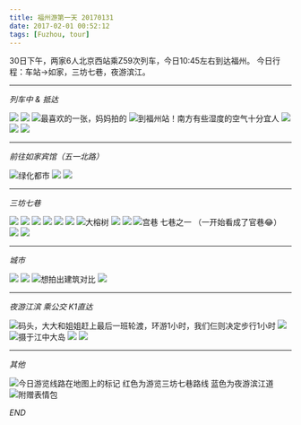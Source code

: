 ```yaml
---
title: 福州游第一天 20170131
date: 2017-02-01 00:52:12
tags: [Fuzhou, tour]
---
```

30日下午，两家6人北京西站乘Z59次列车，今日10:45左右到达福州。
今日行程：车站->如家，三坊七巷，夜游滨江。

---
_列车中 & 抵达_

![](https://github.com/veslam/ImagesForBlog/raw/master/res/20170131_01_Fuzhou.jpg)
![](https://github.com/veslam/ImagesForBlog/raw/master/res/20170131_02_Fuzhou.jpg)
![最喜欢的一张，妈妈拍的](https://github.com/veslam/ImagesForBlog/raw/master/res/20170131_03_Fuzhou.jpg)
![到福州站！南方有些湿度的空气十分宜人](https://github.com/veslam/ImagesForBlog/raw/master/res/20170131_04_Fuzhou.jpg)
![](https://github.com/veslam/ImagesForBlog/raw/master/res/20170131_05_Fuzhou.jpg)
![](https://github.com/veslam/ImagesForBlog/raw/master/res/20170131_06_Fuzhou.jpg)
![](https://github.com/veslam/ImagesForBlog/raw/master/res/20170131_071_Fuzhou.jpg)

---

_前往如家宾馆（五一北路）_

![绿化都市](https://github.com/veslam/ImagesForBlog/raw/master/res/20170131_08_Fuzhou.jpg)
![](https://github.com/veslam/ImagesForBlog/raw/master/res/20170131_09_Fuzhou.jpg)
![](https://github.com/veslam/ImagesForBlog/raw/master/res/20170131_10_Fuzhou.jpg)

---
_三坊七巷_

![](https://github.com/veslam/ImagesForBlog/raw/master/res/20170131_11_Fuzhou.jpg)
![](https://github.com/veslam/ImagesForBlog/raw/master/res/20170131_12_Fuzhou.jpg)
![](https://github.com/veslam/ImagesForBlog/raw/master/res/20170131_13_Fuzhou.jpg)
![](https://github.com/veslam/ImagesForBlog/raw/master/res/20170131_14_Fuzhou.jpg)
![](https://github.com/veslam/ImagesForBlog/raw/master/res/20170131_15_Fuzhou.jpg)
![](https://github.com/veslam/ImagesForBlog/raw/master/res/20170131_16_Fuzhou.jpg)
![大榕树](https://github.com/veslam/ImagesForBlog/raw/master/res/20170131_17_Fuzhou.jpg)
![](https://github.com/veslam/ImagesForBlog/raw/master/res/20170131_18_Fuzhou.jpg)
![](https://github.com/veslam/ImagesForBlog/raw/master/res/20170131_19_Fuzhou.jpg)
![宫巷 七巷之一 （一开始看成了官巷😂）](https://github.com/veslam/ImagesForBlog/raw/master/res/20170131_20_Fuzhou.jpg)
![](https://github.com/veslam/ImagesForBlog/raw/master/res/20170131_21_Fuzhou.jpg)
![](https://github.com/veslam/ImagesForBlog/raw/master/res/20170131_22_Fuzhou.jpg)

---
_城市_

![](https://github.com/veslam/ImagesForBlog/raw/master/res/20170131_23_Fuzhou.jpg)
![](https://github.com/veslam/ImagesForBlog/raw/master/res/20170131_24_Fuzhou.jpg)
![想拍出建筑对比](https://github.com/veslam/ImagesForBlog/raw/master/res/20170131_25_Fuzhou.jpg)
![](https://github.com/veslam/ImagesForBlog/raw/master/res/20170131_26_Fuzhou.jpg)

---
_夜游江滨 乘公交 K1直达_

![码头，大大和姐姐赶上最后一班轮渡，环游1小时，我们仨则决定步行1小时](https://github.com/veslam/ImagesForBlog/raw/master/res/20170131_27_Fuzhou.jpg)
![](https://github.com/veslam/ImagesForBlog/raw/master/res/20170131_28_Fuzhou.jpg)
![摄于江中大岛](https://github.com/veslam/ImagesForBlog/raw/master/res/20170131_29_Fuzhou.jpg)
![](https://github.com/veslam/ImagesForBlog/raw/master/res/20170131_30_Fuzhou.jpg)
![](https://github.com/veslam/ImagesForBlog/raw/master/res/20170131_31_Fuzhou.jpg)

---
_其他_

![今日游览线路在地图上的标记 红色为游览三坊七巷路线 蓝色为夜游滨江道](https://github.com/veslam/ImagesForBlog/raw/master/res/20170131_32_Fuzhou.png)
![附赠表情包](https://github.com/veslam/ImagesForBlog/raw/master/res/20170131_33_Fuzhou.png)

_END_